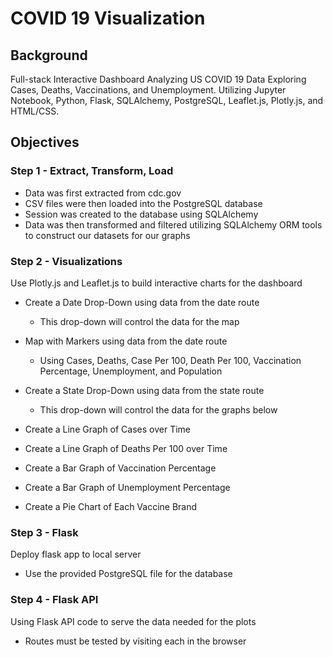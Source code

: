 # COVID 19 Visualization

## Background
Full-stack Interactive Dashboard Analyzing US COVID 19 Data Exploring Cases, Deaths, Vaccinations, and Unemployment. Utilizing Jupyter Notebook, Python, Flask, SQLAlchemy, PostgreSQL, Leaflet.js, Plotly.js, and HTML/CSS.
 
## Objectives

### Step 1 - Extract, Transform, Load
 - Data was first extracted from cdc.gov
 - CSV files were then loaded into the PostgreSQL database
 - Session was created to the database using SQLAlchemy
 - Data was then transformed and filtered utilizing SQLAlchemy ORM tools to construct our datasets for our graphs

### Step 2 - Visualizations
Use Plotly.js and Leaflet.js to build interactive charts for the dashboard

 - Create a Date Drop-Down using data from the date route
     - This drop-down will control the data for the map

 - Map with Markers using data from the date route 
     - Using Cases, Deaths, Case Per 100, Death Per 100, Vaccination Percentage, Unemployment, and Population

 - Create a State Drop-Down using data from the state route
     - This drop-down will control the data for the graphs below 

 - Create a Line Graph of Cases over Time


 - Create a Line Graph of Deaths Per 100 over Time


 - Create a Bar Graph of Vaccination Percentage


 - Create a Bar Graph of Unemployment Percentage


 - Create a Pie Chart of Each Vaccine Brand
 
 ### Step 3 - Flask
 Deploy flask app to local server
 - Use the provided PostgreSQL file for the database

### Step 4 - Flask API
Using Flask API code to serve the data needed for the plots
- Routes must be tested by visiting each in the browser
